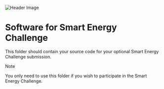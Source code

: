 ![Header Image](https://github.com/ee209-2020class/ee209-2020class.github.io/blob/master/ExtraInfo/logo.png)

# Software for Smart Energy Challenge

This folder should contain your source code for your optional Smart Energy Challenge submission.

> [!NOTE]
> You only need to use this folder if you wish to participate in the Smart Energy Challenge.
